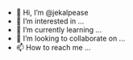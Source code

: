 - 👋 Hi, I’m @jekalpease
- 👀 I’m interested in ...
- 🌱 I’m currently learning ...
- 💞️ I’m looking to collaborate on ...
- 📫 How to reach me ...

<!---
jekalpease/jekalpease is a ✨ special ✨ repository because its `README.md` (this file) appears on your GitHub profile.
You can click the Preview link to take a look at your changes.
--->
